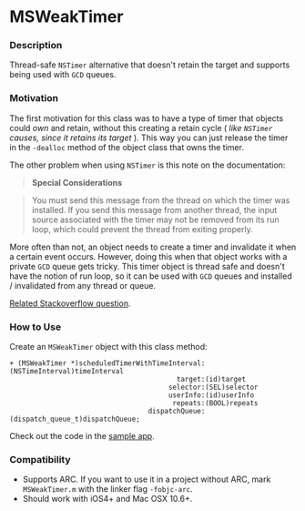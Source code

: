MSWeakTimer
===========

### Description

Thread-safe `NSTimer` alternative that doesn't retain the target and supports being used with `GCD` queues.

### Motivation
The first motivation for this class was to have a type of timer that objects could *own* and retain, without this creating a retain cycle ( *like `NSTimer` causes, since it retains its target* ). This way you can just release the timer in the `-dealloc` method of the object class that owns the timer.

The other problem when using `NSTimer` is this note on the documentation:

>**Special Considerations**

>You must send this message from the thread on which the timer was installed. If you send this message from another thread, the input source associated with the timer may not be removed from its run loop, which could prevent the thread from exiting properly.

More often than not, an object needs to create a timer and invalidate it when a certain event occurs. However, doing this when that object works with a private `GCD` queue gets tricky. This timer object is thread safe and doesn't have the notion of run loop, so it can be used with `GCD` queues and installed / invalidated from any thread or queue.

[Related Stackoverflow question](http://stackoverflow.com/questions/14653951/is-it-safe-to-schedule-and-invalidate-nstimers-on-a-gcd-serial-queue/14657684#14657684).

### How to Use

Create an `MSWeakTimer` object with this class method:

```objc
+ (MSWeakTimer *)scheduledTimerWithTimeInterval:(NSTimeInterval)timeInterval
                                         target:(id)target
                                       selector:(SEL)selector
                                       userInfo:(id)userInfo
                                        repeats:(BOOL)repeats
                                  dispatchQueue:(dispatch_queue_t)dispatchQueue;
```

Check out the code in the [sample app](https://github.com/mindsnacks/MSWeakTimer/blob/master/MSWeakTimer-SampleProject/MSWeakTimer-SampleProject/Classes/MSSampleViewController.m).

### Compatibility

- Supports ARC. If you want to use it in a project without ARC, mark ```MSWeakTimer.m``` with the linker flag ```-fobjc-arc```.
- Should work with iOS4+ and Mac OSX 10.6+.

